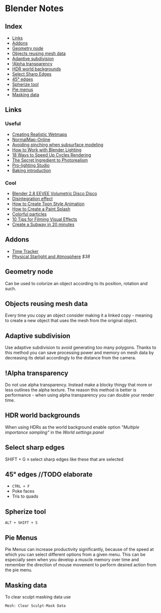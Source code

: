 # Blender Notes

## Index

  - [Links](#links)
  - [Addons](#addons)
  - [Geometry node](#geometry-node)
  - [Objects reusing mesh data](#objects-reusing-mesh-data)
  - [Adaptive subdivision](#adaptive-subdivision)
  - [!Alpha transparency](#alpha-transparency)
  - [HDR world backgrounds](#hdr-world-backgrounds)
  - [Select Sharp Edges](#select-sharp-edges)
  - [45° edges](#45%c2%b0-edges-todo-elaborate)
  - [Spherize tool](#spherize-tool)
  - [Pie menus](#pie-menus)
  - [Masking data](#masking-data)

## Links

### Useful
  - [Creating Realistic Wetmaps](https://youtu.be/f3yzwql_2nw)
  - [NormalMap-Online](http://cpetry.github.io/NormalMap-Online/)
  - [Avoiding pinching when subsurface modeling](https://youtu.be/3rlMzsBWtPY)
  - [How to Work with Blender Lighting](http://www.blenderguru.com/tutorials/make-atmospheric-lighting-blender/#.VIN68vl5N8F)
  - [18 Ways to Speed Up Cycles Rendering](https://youtu.be/8gSyEpt4-60)
  - [The Secret Ingredient to Photorealism](https://youtu.be/m9AT7H4GGrA)
  - [Pro-lighting Studio](https://youtu.be/QVb3261tywQ)
  - [Baking introduction](https://youtu.be/sB09T--_ZvU)

### Cool

  - [Blender 2.8 EEVEE Volumetric Disco Disco](https://youtu.be/mRKUou0zLoA)
  - [Disintegration effect](https://youtu.be/YzKR8QtcozM)
  - [How to Create Toon Style Animation](https://youtu.be/ZiqrCRqyLzE)
  - [How to Create a Paint Splash](https://youtu.be/I0Tz1U6A5vI)
  - [Colorful particles](http://3.bp.blogspot.com/-Gy_rDI34zBw/UN_1NZmoQfI/AAAAAAAAiEI/cYEmEreB-W0/s1600/particleInfo_010.png)
  - [10 Tips for Filming Visual Effects](https://youtu.be/xF0SypG7q8c)
  - [Create a Subway in 20 minutes](https://youtu.be/nb6rSMAooDs)

## Addons

- [Time Tracker](https://github.com/uhlik/bpy#time-tracker-for-blender-280)
- [Physical Starlight and Atmosphere](https://youtu.be/Rbx9DlyddF8) *$38*

## Geometry node

Can be used to colorize an object according to its position, rotation and such.

## Objects reusing mesh data

Every time you copy an object consider making it a linked copy - meaning to create a new object that uses the mesh from the original object.

## Adaptive subdivision

Use adaptive subdivision to avoid generating too many polygons. Thanks to this method you can save processing power and memory on mesh data by decreasing its detail accordingly to the distance from the camera.

## !Alpha transparency

Do not use alpha transparency. Instead make a blocky thingy that more or less outlines the alpha texture. The reason this method is better is performance - when using alpha transparency you can double your render time.

## HDR world backgrounds
<!-- spellchecker: disable-next-line -->
When using HDRs as the world background enable option *"Multiple importance sampling"* in the *World settings panel*

## Select sharp edges

SHIFT + G $\equiv$ select sharp edges like these that are selected

## 45° edges //TODO elaborate

- `CTRL + F`
- Poke faces
- Tris to quads

## Spherize tool

`ALT + SHIFT + S`

## Pie Menus

Pie Menus can increase productivity significantly, because of the speed at which you can select different options from a given menu. This can be especially seen when you develop a muscle memory over time and remember the direction of mouse movement to perform desired action from the pie menu.

## Masking data

To clear sculpt masking data use
```blender
Mesh: Clear Sculpt-Mask Data
```
